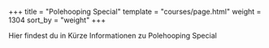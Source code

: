 +++
title = "Polehooping Special"
template = "courses/page.html"
weight = 1304
sort_by = "weight"
+++

Hier findest du in Kürze Informationen zu Polehooping Special
